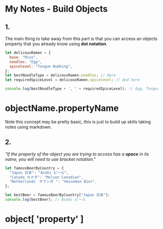 # My Notes - Build Objects

## 1.

The main thing to take away from this part is that you can access an objects property that you already know using **dot notation**.

```javascript
let delicousRamen = {
  base: "Miso",
  noodles: "Egg",
  spicelevel: "Tongue Numbing",
};
let bestNoodleType = delicousRamen.noodles; // Here
let requiredSpiceLevel = delicousRamen.spicelevel; // And here

console.log(bestNoodleType + ', ' + requiredSpiceLevel); // Egg, Tongue numbing
```
# objectName.propertyName
Note this concept may be pretty basic, this is just to build up skills taking notes using markdown.

## 2.

_"If the property of the object you are trying to access has a **space** in its name, you will need to use bracket notation."_

```javascript
let famousBeerByCountry = {
  "Japan 日本": "Asahi ビール",
  "Canada カナダ": "Molson Canadian",
  "Netherlands　オランダ ": "Heineken Bier",
};

let bestBeer = famousBeerByCountry["Japan 日本"];
console.log(bestBeer); // Asahi ビール
```
# object[ 'property' ]